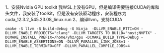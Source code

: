 1、安装Nvidia GPU toolkit
我WSL上没有GPU，但是编译需要链接CUDA的库和头文件，我安装了toolkit，但是没有安装驱动程序，安装程序为
cuda_12.3.2_545.23.08_linux.run
2、编译llvm，支持CUDA
```
cmake -S llvm -B build-debug -G Ninja  -DLLVM_ENABLE_RTTI=ON -DLLVM_ENABLE_PROJECTS="clang" -DLLVM_TARGETS_TO_BUILD="host;NVPTX" -DCMAKE_INSTALL_PREFIX=/home/yhz/gpu -DCMAKE_BUILD_TYPE=Debug -DLLVM_ENABLE_ASSERTIONS=ON -DLLVM_PARALLEL_LINK_JOBS=1 -DLLVM_ENABLE_TERMINFO=OFF -DLLVM_PARALLEL_COMPILE_JOBS=4
```

